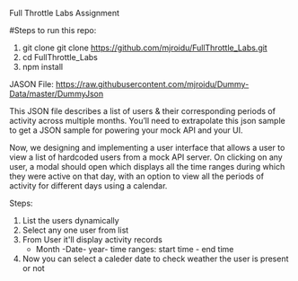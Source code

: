    Full Throttle Labs Assignment

#Steps to run this repo:
1. git clone git clone https://github.com/mjroidu/FullThrottle_Labs.git
2. cd FullThrottle_Labs
3. npm install

JASON File: https://raw.githubusercontent.com/mjroidu/Dummy-Data/master/DummyJson

This JSON file describes a list of users & their corresponding periods of activity across
multiple months. You’ll need to extrapolate this json sample to get a JSON sample for
powering your mock API and your UI.

Now, we designing and implementing a user interface that allows a user to view a list of hardcoded
users from a mock API server. On clicking on any user, a modal should open which displays
all the time ranges during which they were active on that day, with an option to view all the
periods of activity for different days using a calendar.

Steps:
1. List the users dynamically
2. Select any one user from list
3. From User it'll display activity records
    - Month -Date- year-  time ranges: start time - end time
4.  Now you can select a caleder date to check weather the user is present or not 

